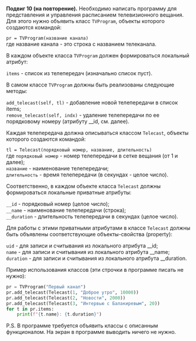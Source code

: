 **Подвиг 10 (на повторение).** Необходимо написать программу для представления и управления расписанием телевизионного
вещания. Для этого нужно объявить класс `TVProgram`, объекты которого создаются командой:

`pr = TVProgram(название канала)` \
где название канала - это строка с названием телеканала.

В каждом объекте класса `TVProgram` должен формироваться локальный атрибут:

`items` - список из телепередач (изначально список пуст).

В самом классе `TVProgram` должны быть реализованы следующие методы:

`add_telecast(self, tl)` - добавление новой телепередачи в список items; \
`remove_telecast(self, indx)` - удаление телепередачи по ее порядковому номеру (атрибуту __id, см. далее).

Каждая телепередача должна описываться классом `Telecast`, объекты которого создаются командой:

`tl = Telecast(порядковый номер, название, длительность)` \
где `порядковый номер` - номер телепередачи в сетке вещания (от 1 и далее); \
`название` - наименование телепередачи;  
`длительность` - время телепередачи (в секундах - целое число).

Соответственно, в каждом объекте класса `Telecast` должны формироваться локальные приватные атрибуты:

`__id` - порядковый номер (целое число); \
`__name` - наименование телепередачи (строка); \
`__duration` - длительность телепередачи в секундах (целое число).

Для работы с этими приватными атрибутами в классе `Telecast` должны быть объявлены соответствующие объекты-свойства (property):

`uid` - для записи и считывания из локального атрибута __id; \
`name` - для записи и считывания из локального атрибута __name; \
`duration` - для записи и считывания из локального атрибута __duration.

Пример использования классов (эти строчки в программе писать не нужно):

```python
pr = TVProgram("Первый канал")
pr.add_telecast(Telecast(1, "Доброе утро", 10000))
pr.add_telecast(Telecast(2, "Новости", 2000))
pr.add_telecast(Telecast(3, "Интервью с Балакиревым", 20))
for t in pr.items:
    print(f"{t.name}: {t.duration}")
```

P.S. В программе требуется объявить классы с описанным функционалом. На экран в программе выводить ничего не нужно. 